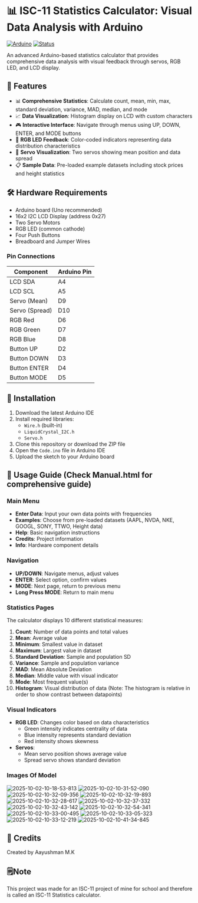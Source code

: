 # 📊 ISC-11 Statistics Calculator: Visual Data Analysis with Arduino

[![Arduino](https://img.shields.io/badge/Arduino-Uno-blue.svg)](https://www.arduino.cc/)
[![Status](https://img.shields.io/badge/Status-Complete-brightgreen.svg)](https://github.com)

An advanced Arduino-based statistics calculator that provides comprehensive data analysis with visual feedback through servos, RGB LED, and LCD display.

## 🌟 Features

- 📊 **Comprehensive Statistics**: Calculate count, mean, min, max, standard deviation, variance, MAD, median, and mode
- 📈 **Data Visualization**: Histogram display on LCD with custom characters
- 🎮 **Interactive Interface**: Navigate through menus using UP, DOWN, ENTER, and MODE buttons
- 🌈 **RGB LED Feedback**: Color-coded indicators representing data distribution characteristics
- 📐 **Servo Visualization**: Two servos showing mean position and data spread
- 📋 **Sample Data**: Pre-loaded example datasets including stock prices and height statistics

## 🛠️ Hardware Requirements

- Arduino board (Uno recommended)
- 16x2 I2C LCD Display (address 0x27)
- Two Servo Motors
- RGB LED (common cathode)
- Four Push Buttons
- Breadboard and Jumper Wires

### Pin Connections

Component       | Arduino Pin
----------------|------------
LCD SDA         | A4
LCD SCL         | A5
Servo (Mean)    | D9
Servo (Spread)  | D10
RGB Red         | D6
RGB Green       | D7
RGB Blue        | D8
Button UP       | D2
Button DOWN     | D3
Button ENTER    | D4
Button MODE     | D5


## 💾 Installation

1. Download the latest Arduino IDE
2. Install required libraries:
   - `Wire.h` (built-in)
   - `LiquidCrystal_I2C.h`
   - `Servo.h`
3. Clone this repository or download the ZIP file
4. Open the `Code.ino` file in Arduino IDE
5. Upload the sketch to your Arduino board

## 📖 Usage Guide (Check Manual.html for comprehensive guide)

### Main Menu

- **Enter Data**: Input your own data points with frequencies
- **Examples**: Choose from pre-loaded datasets (AAPL, NVDA, NKE, GOOGL, SONY, TTWO, Height data)
- **Help**: Basic navigation instructions
- **Credits**: Project information
- **Info**: Hardware component details

### Navigation

- **UP/DOWN**: Navigate menus, adjust values
- **ENTER**: Select option, confirm values
- **MODE**: Next page, return to previous menu
- **Long Press MODE**: Return to main menu

### Statistics Pages

The calculator displays 10 different statistical measures:

1. **Count**: Number of data points and total values
2. **Mean**: Average value
3. **Minimum**: Smallest value in dataset
4. **Maximum**: Largest value in dataset
5. **Standard Deviation**: Sample and population SD
6. **Variance**: Sample and population variance
7. **MAD**: Mean Absolute Deviation
8. **Median**: Middle value with visual indicator
9. **Mode**: Most frequent value(s)
10. **Histogram**: Visual distribution of data (Note: The histogram is relative in order to show contrast between datapoints)

### Visual Indicators

- **RGB LED**: Changes color based on data characteristics
  - Green intensity indicates centrality of data
  - Blue intensity represents standard deviation
  - Red intensity shows skewness
- **Servos**: 
  - Mean servo position shows average value
  - Spread servo shows standard deviation

### Images Of Model

![2025-10-02-10-18-53-813](https://github.com/user-attachments/assets/4033d9ef-fb8c-452e-a908-f2ae367bb454)
![2025-10-02-10-31-52-090](https://github.com/user-attachments/assets/a120838f-aa80-42cf-b437-77d23610b364)
![2025-10-02-10-32-09-356](https://github.com/user-attachments/assets/4bf41770-6df1-40af-9a31-41dc5e7ea9d4)
![2025-10-02-10-32-19-893](https://github.com/user-attachments/assets/94c213c1-18b5-4959-bd5c-8345e4e7245d)
![2025-10-02-10-32-28-617](https://github.com/user-attachments/assets/f32421fd-98d7-47ae-94a8-18509b9ff4ec)
![2025-10-02-10-32-37-332](https://github.com/user-attachments/assets/71cd7d78-a360-4e7c-9580-ea7820ceaa21)
![2025-10-02-10-32-43-142](https://github.com/user-attachments/assets/61ae2d6f-f6d7-4a5e-bf0e-1a86b1009206)
![2025-10-02-10-32-54-341](https://github.com/user-attachments/assets/c6237ed6-0c3c-4b52-8a32-275387a498be)
![2025-10-02-10-33-00-495](https://github.com/user-attachments/assets/8c3b365b-d8d9-4e8c-b114-5781240c603d)
![2025-10-02-10-33-05-323](https://github.com/user-attachments/assets/ba45834a-0171-4a30-907c-b2be881df495)
![2025-10-02-10-33-12-219](https://github.com/user-attachments/assets/85d2fcfe-9429-445f-b12e-e1fd614f9057)
![2025-10-02-10-41-34-845](https://github.com/user-attachments/assets/9756efb3-457a-4a47-836f-f445e0d5ddd8)



## 📝 Credits

Created by Aayushman M.K

## 🗒️Note

This project was made for an ISC-11 project of mine for school and therefore is called an ISC-11 Statistics calculator.

